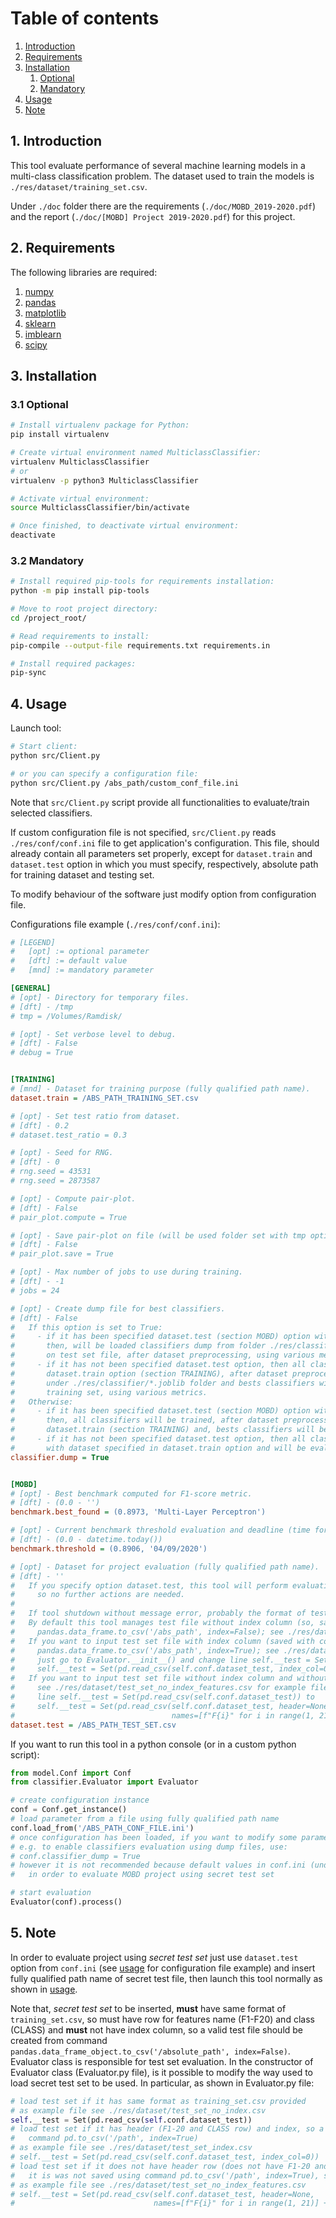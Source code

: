 # Table of contents

1. [Introduction](#introduction)
2. [Requirements](#requirements)
3. [Installation](#installation)
    1. [Optional](#installation-optional)
    2. [Mandatory](#installation-mandatory)
4. [Usage](#usage)
5. [Note](#note)



## 1. Introduction <a name="introduction"></a>

This tool evaluate performance of several machine learning models in a multi-class classification problem.
The dataset used to train the models is `./res/dataset/training_set.csv`.

Under `./doc` folder there are the requirements (`./doc/MOBD_2019-2020.pdf`) and the report (`./doc/[MOBD] Project 2019-2020.pdf`) for this project.

## 2. Requirements <a name="requirements"></a>

The following libraries are required:
1. [numpy](https://numpy.org/)
2. [pandas](https://pandas.pydata.org/)
3. [matplotlib](https://matplotlib.org/)
4. [sklearn](https://scikit-learn.org/stable/index.html)
5. [imblearn](https://pypi.org/project/imblearn/)
6. [scipy](https://www.scipy.org/)

## 3. Installation <a name="installation"></a>

### 3.1 Optional <a name="installation-optional"></a>

```bash
# Install virtualenv package for Python:
pip install virtualenv

# Create virtual environment named MulticlassClassifier:
virtualenv MulticlassClassifier
# or
virtualenv -p python3 MulticlassClassifier

# Activate virtual environment:
source MulticlassClassifier/bin/activate

# Once finished, to deactivate virtual environment:
deactivate
```

### 3.2 Mandatory <a name="installation-mandatory"></a>

```bash
# Install required pip-tools for requirements installation:
python -m pip install pip-tools

# Move to root project directory:
cd /project_root/

# Read requirements to install:
pip-compile --output-file requirements.txt requirements.in

# Install required packages:
pip-sync
```

## 4. Usage <a name="usage"></a>

Launch tool:

```bash
# Start client:
python src/Client.py

# or you can specify a configuration file:
python src/Client.py /abs_path/custom_conf_file.ini
```

Note that `src/Client.py` script provide all functionalities to evaluate/train selected classifiers.

If custom configuration file is not specified, `src/Client.py` reads `./res/conf/conf.ini` file to get application's configuration.
This file, should already contain all parameters set properly, except for `dataset.train` and `dataset.test` option in which
you must specify, respectively, absolute path for training dataset and testing set.

To modify behaviour of the software just modify option from configuration file.  

Configurations file example (`./res/conf/conf.ini`):
```ini
# [LEGEND]
#   [opt] := optional parameter
#   [dft] := default value
#   [mnd] := mandatory parameter

[GENERAL]
# [opt] - Directory for temporary files.
# [dft] - /tmp
# tmp = /Volumes/Ramdisk/

# [opt] - Set verbose level to debug.
# [dft] - False
# debug = True


[TRAINING]
# [mnd] - Dataset for training purpose (fully qualified path name).
dataset.train = /ABS_PATH_TRAINING_SET.csv

# [opt] - Set test ratio from dataset.
# [dft] - 0.2
# dataset.test_ratio = 0.3

# [opt] - Seed for RNG.
# [dft] - 0
# rng.seed = 43531
# rng.seed = 2873587

# [opt] - Compute pair-plot.
# [dft] - False
# pair_plot.compute = True

# [opt] - Save pair-plot on file (will be used folder set with tmp option, see GENERAL section).
# [dft] - False
# pair_plot.save = True

# [opt] - Max number of jobs to use during training.
# [dft] - -1
# jobs = 24

# [opt] - Create dump file for best classifiers.
# [dft] - False
#   If this option is set to True:
#     - if it has been specified dataset.test (section MOBD) option with fully qualified path of test set (for MOBD project evaluation)
#       then, will be loaded classifiers dump from folder ./res/classifier/*.joblib and all classifiers will be evaluated
#       on test set file, after dataset preprocessing, using various metrics;
#     - if it has not been specified dataset.test option, then all classifiers will be trained with dataset specified in
#       dataset.train option (section TRAINING), after dataset preprocessing, a dump of bests classifiers will be saved
#       under ./res/classifier/*.joblib folder and bests classifiers will be evaluated on test set created from
#       training set, using various metrics.
#   Otherwise:
#     - if it has been specified dataset.test (section MOBD) option with fully qualified path of test set (for MOBD project evaluation)
#       then, all classifiers will be trained, after dataset preprocessing, using file specified with option
#       dataset.train (section TRAINING) and, bests classifiers will be evaluated on test set file, using various metrics;
#     - if it has not been specified dataset.test option, then all classifiers will be trained, after dataset preprocessing,
#       with dataset specified in dataset.train option and will be evaluated on test set created from training set, using various metrics.
classifier.dump = True


[MOBD]
# [opt] - Best benchmark computed for F1-score metric.
# [dft] - (0.0 - '')
benchmark.best_found = (0.8973, 'Multi-Layer Perceptron')

# [opt] - Current benchmark threshold evaluation and deadline (time format: dd/mm/yyyy).
# [dft] - (0.0 - datetime.today())
benchmark.threshold = (0.8906, '04/09/2020')

# [opt] - Dataset for project evaluation (fully qualified path name).
# [dft] - ''
#   If you specify option dataset.test, this tool will perform evaluation on specified test set file once launched,
#     so no further actions are needed.
#
#   If tool shutdown without message error, probably the format of test set file is wrong.
#   By default this tool manages test file without index column (so, saved with command
#     pandas.data_frame.to_csv('/abs_path', index=False); see ./res/dataset/test_set_no_index.csv for example file).
#   If you want to input test set file with index column (saved with command
#     pandas.data_frame.to_csv('/abs_path', index=True); see ./res/dataset/test_set_index.csv for example file)
#     just go to Evaluator.__init__() and change line self.__test = Set(pd.read_csv(self.conf.dataset_test)) to
#     self.__test = Set(pd.read_csv(self.conf.dataset_test, index_col=0)).
#   If you want to input test set file without index column and without header row (does not have F1-20 and CLASS row;
#     see ./res/dataset/test_set_no_index_features.csv for example file), just go to Evaluator.__init__() and change
#     line self.__test = Set(pd.read_csv(self.conf.dataset_test)) to
#     self.__test = Set(pd.read_csv(self.conf.dataset_test, header=None,
#                                   names=[f"F{i}" for i in range(1, 21)] + ["CLASS"]))
dataset.test = /ABS_PATH_TEST_SET.csv
```

If you want to run this tool in a python console (or in a custom python script):
```python
from model.Conf import Conf
from classifier.Evaluator import Evaluator

# create configuration instance
conf = Conf.get_instance()
# load parameter from a file using fully qualified path name
conf.load_from('/ABS_PATH_CONF_FILE.ini')
# once configuration has been loaded, if you want to modify some parameter, there are many getters/setters
# e.g. to enable classifiers evaluation using dump files, use:
# conf.classifier_dump = True
# however it is not recommended because default values in conf.ini (under ./res/conf/) should be fine 
#   in order to evaluate MOBD project using secret test set

# start evaluation
Evaluator(conf).process()
```

## 5. Note <a name="note"></a>

In order to evaluate project using *secret test set* just use `dataset.test` option from `conf.ini` (see [usage](#usage) for configuration file example) and
insert fully qualified path name of secret test file, then launch this tool normally as shown in [usage](#usage).

Note that, *secret test set* to be inserted, **must** have same format of `training_set.csv`, so must have row for features name (F1-F20) and class (CLASS)
and **must** not have index column, so a valid test file should be created from command `pandas.data_frame_object.to_csv('/absolute_path', index=False)`.
Evaluator class is responsible for test set evaluation. In the constructor of Evaluator class (Evaluator.py file), is it possible to modify the way used to load secret test set to be used.
In particular, as shown in Evaluator.py file:
```python
# load test set if it has same format as training_set.csv provided
# as example file see ./res/dataset/test_set_no_index.csv
self.__test = Set(pd.read_csv(self.conf.dataset_test))
# load test set if it has header (F1-20 and CLASS row) and index, so a test test saved using
#   command pd.to_csv('/path', index=True)
# as example file see ./res/dataset/test_set_index.csv
# self.__test = Set(pd.read_csv(self.conf.dataset_test, index_col=0))
# load test set if it does not have header row (does not have F1-20 and CLASS row) and
#   it is was not saved using command pd.to_csv('/path', index=True), so it has not index
# as example file see ./res/dataset/test_set_no_index_features.csv
# self.__test = Set(pd.read_csv(self.conf.dataset_test, header=None,
#                               names=[f"F{i}" for i in range(1, 21)] + ["CLASS"]))
```